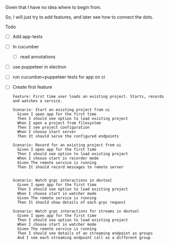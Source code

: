 Given that I have no idea where to begin from.

So, I will just try to add features, and later see how to connect the dots.



Todo

- [ ] Add app-tests

- [ ] In cucumber

  - [ ] read annotations

- [ ] use puppeteer in electron

- [ ] run cucumber+puppeteer tests for app on ci

- [ ] Create first feature

  ```gherkin
  Feature: First time user loads an existing project. Starts, records and watches a service.
  
  Scenario: Start an existing project from ui
  	Given I open app for the first time
    Then I should see option to load existing project
    When I open a project from filesystem
    Then I see project configuration
    When I choose start server
    Then It should serve the configured endpoints
    
  Scenario: Record for an existing project from ui
  	Given I open app for the first time
    Then I should see option to load existing project
    When I choose start in recorder mode
    Given The remote service is running
    Then It should record messages to remote server 
   
     
  Scenario: Watch grpc interactions in devtool
  	Given I open app for the first time
    Then I should see option to load existing project
    When I choose start in watcher mode
    Given The remote service is running
    Then It should show details of each grpc request
  
  Scenario: Watch grpc interactions for streams in devtool
  	Given I open app for the first time
    Then I should see option to load existing project
    When I choose start in watcher mode
    Given The remote service is running
    Then I should see details of an streaming endpoint as groups
    And I see each streaming endpoint call as a different group
  ```

  